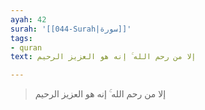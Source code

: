 ```yaml
---
ayah: 42
surah: '[[044-Surah|سورة]]'
tags:
- quran
text: إلا من رحم الله ۚ إنه هو العزيز الرحيم

---
```

> إلا من رحم الله ۚ إنه هو العزيز الرحيم
